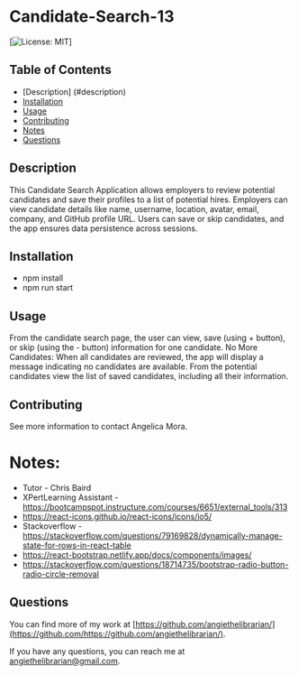 # Candidate-Search-13

[![License: MIT](https://img.shields.io/badge/License-MIT-yellow.svg)]

## Table of Contents

- [Description] (#description)
- [Installation](#installation)
- [Usage](#usage)
- [Contributing](#contributing)
- [Notes](#notes)
- [Questions](#questions)

## Description

This Candidate Search Application allows employers to review potential candidates and save their profiles to a list of potential hires. Employers can view candidate details like name, username, location, avatar, email, company, and GitHub profile URL. Users can save or skip candidates, and the app ensures data persistence across sessions.

## Installation

- npm install
- npm run start

## Usage

From the candidate search page, the user can view, save (using + button), or skip (using the - button) information for one candidate.
No More Candidates: When all candidates are reviewed, the app will display a message indicating no candidates are available.
From the potential candidates view the list of saved candidates, including all their information.

## Contributing

See more information to contact Angelica Mora.

# Notes: 
- Tutor - Chris Baird
- XPertLearning Assistant - https://bootcampspot.instructure.com/courses/6651/external_tools/313
- https://react-icons.github.io/react-icons/icons/io5/
- Stackoverflow - https://stackoverflow.com/questions/79169828/dynamically-manage-state-for-rows-in-react-table
- https://react-bootstrap.netlify.app/docs/components/images/
- https://stackoverflow.com/questions/18714735/bootstrap-radio-button-radio-circle-removal


## Questions

You can find more of my work at [https://github.com/angiethelibrarian/](https://github.com/https://github.com/angiethelibrarian/).

If you have any questions, you can reach me at [angiethelibrarian@gmail.com](mailto:angiethelibrarian@gmail.com).